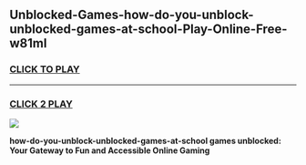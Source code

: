 
## Unblocked-Games-how-do-you-unblock-unblocked-games-at-school-Play-Online-Free-w81ml
<h3>
<a href="https://premium76.site?title=how-do-you-unblock-unblocked-games-at-school&ref=26A">CLICK TO PLAY</a></h3>
<hr>

<h3>
<a href="https://premium76.site?title=how-do-you-unblock-unblocked-games-at-school&ref=26A">CLICK 2 PLAY</a>
  
</h3>

<a href="https://premium76.site?title=how-do-you-unblock-unblocked-games-at-school&ref=26A"><img src="https://clearcache.store/games.png"></a>


**how-do-you-unblock-unblocked-games-at-school games unblocked: Your Gateway to Fun and Accessible Online Gaming**
